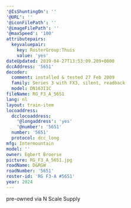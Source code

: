 ```yaml
---
'@IsShuntingOn': ''
'@URL': ''
'@iconFilePath': ''
'@imageFilePath': ''
'@maxSpeed': '100'
attributepairs:
  keyvaluepair:
    key: RosterGroup:Thuis
    value: 'yes'
dateUpdated: 2019-04-27T13:53:09.289+0000
dccAddress: '5651'
decoder:
  comment: installed & tested 27 Feb 2009
  family: Series 3 with FX3, silent, readback
  model: DN163I1C
fileName: RG_F3_A_5651
lang: nl
layout: train-item
locoaddress:
  dcclocoaddress:
    '@longaddress': 'yes'
    '@number': '5651'
  number: '5651'
  protocol: dcc_long
mfg: Intermountain
model: ''
owner: Egbert Broerse
picture: RG_F3_A_5651.jpg
roadName: D&RGW
roadNumber: '5651'
roster-id: 'RG F3-A #5651'
year: 2024
---
```

pre-owned via N Scale Supply

